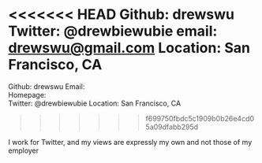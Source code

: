 <<<<<<< HEAD
Github:		drewswu
Twitter:	@drewbiewubie
email:		drewswu@gmail.com
Location:	San Francisco, CA
=======
Github:   drewswu
Email:	 
Homepage:	 
Twitter:  @drewbiewubie
Location: San Francisco, CA
>>>>>>> f699750fbdc5c1909b0b26e4cd05a09dfabb295d

I work for Twitter, and my views are expressly my own and not those of my employer
